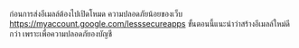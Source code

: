 ก่อนการส่งอีเมลล์ต้องไปเปิดโหมด ความปลอดภัยน้อยของเว็บ https://myaccount.google.com/lesssecureapps 
ขั้นตอนนี้แนะนำว่าสร้างอีเมลล์ใหม่ดีกว่า เพราะเพื่อความปลอดภัยองบัญชี
